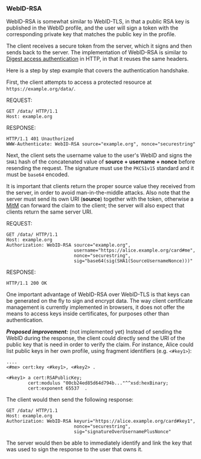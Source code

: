 ### WebID-RSA

WebID-RSA is somewhat similar to WebID-TLS, in that a public RSA key is
published in the WebID profile, and the user will sign a token with the
corresponding private key that matches the public key in the profile.

The client receives a secure token from the server, which it signs and then
sends back to the server. The implementation of WebID-RSA is similar to [Digest
access authentication](https://tools.ietf.org/html/rfc2617) in HTTP, in that it
reuses the same headers.

Here is a step by step example that covers the authentication handshake.

First, the client attempts to access a protected resource at
`https://example.org/data/`.

REQUEST:

```
GET /data/ HTTP/1.1
Host: example.org
```

RESPONSE:

```
HTTP/1.1 401 Unauthorized
WWW-Authenticate: WebID-RSA source="example.org", nonce="securestring"
```

Next, the client sets the username value to the user's WebID and signs the
`SHA1` hash of the concatenated value of **source + username + nonce** before
resending the request. The signature must use the `PKCS1v15` standard and it
must be `base64` encoded.

It is important that clients return the proper source value they received from
the server, in order to avoid man-in-the-middle attacks. Also note that the
server must send its own URI (**source**) together with the token, otherwise a
[MitM](https://en.wikipedia.org/wiki/Man-in-the-middle_attack) can forward the
claim to the client; the server will also expect that clients return the same
server URI.

REQUEST:

```
GET /data/ HTTP/1.1
Host: example.org
Authorization: WebID-RSA source="example.org",
                         username="https://alice.example.org/card#me",
                         nonce="securestring",
                         sig="base64(sig(SHA1(SourceUsernameNonce)))"
```

RESPONSE:

```
HTTP/1.1 200 OK
```

One important advantage of WebID-RSA over WebID-TLS is that keys can be
generated on the fly to sign and encrypt data. The way client certificate
management is currently implemented in browsers, it does not offer the means to
access keys inside certificates, for purposes other than authentication.

***Proposed improvement:*** (not implemented yet) Instead of sending the WebID
during the response, the client could directly send the URI of the public key
that is need in order to verify the claim. For instance, Alice could list public
keys in her own profile, using fragment identifiers (e.g. `<#key1>`):

```
....
<#me> cert:key <#key1>, <#key2> .

<#key1> a cert:RSAPublicKey;
        cert:modulus "00cb24ed85d64d794b..."^^xsd:hexBinary;
        cert:exponent 65537  .
```

The client would then send the following response:

```
GET /data/ HTTP/1.1
Host: example.org
Authorization: WebID-RSA keyuri="https://alice.example.org/card#key1",
                         nonce="securestring",
                         sig="signatureOverUsernamePlusNonce"
```

The server would then be able to immediately identify and link the key that was
used to sign the response to the user that owns it.
